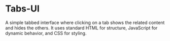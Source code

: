 # Tabs-UI
A simple tabbed interface where clicking on a tab shows the related content and hides the others. It uses standard HTML for structure, JavaScript for dynamic behavior, and CSS for styling.
